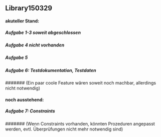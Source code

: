 ## Library150329

#### akuteller Stand:

##### Aufgabe 1-3 soweit abgeschlossen
##### Aufgabe 4 nicht vorhanden
##### Aufgabe 5 
##### Aufgabe 6: Testdokumentation, Testdaten
####### (Ein paar coole Feature wären soweit noch machbar, allerdings nicht notwendig)

#### noch ausstehend:

##### Aufgabe 7: Constraints

####### (Wenn Constraints vorhanden, könnten Prozeduren angepasst werden, evtl. Überprüfungen nicht mehr notwendig sind)